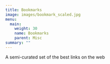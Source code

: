 ```yaml
---
title: Bookmarks
image: images/bookmark_scaled.jpg
menu:
  main:
    weight: 30
    name: Bookmarks
    parent: Misc
summary: ""
---
```

A semi-curated set of the best links on the web
<!--more-->
